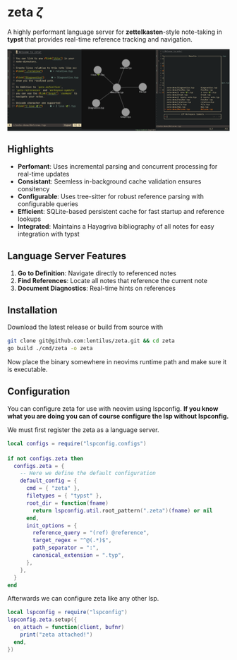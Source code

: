 # zeta $\zeta$

A highly performant language server for __zettelkasten__-style note-taking in __typst__ that provides real-time reference tracking and navigation.

<p style="display: flex; justify-content: space-between; margin: 0;">
  <img src="./_example/note.png" width="33.3%" />
  <img src="./_example/graph.png" width="33.3%" />
  <img src="./_example/workspace-symbols.png" width="33.3%" />
</p>

## Highlights

- **Perfomant**: Uses incremental parsing and concurrent processing for real-time updates
- **Consistant**: Seemless in-background cache validation ensures consitency
- **Configurable**: Uses tree-sitter for robust reference parsing with configurable queries
- **Efficient**: SQLite-based persistent cache for fast startup and reference lookups
- **Integrated**: Maintains a Hayagriva bibliography of all notes for easy integration with typst

## Language Server Features

1. **Go to Definition**: Navigate directly to referenced notes
2. **Find References**: Locate all notes that reference the current note
3. **Document Diagnostics**: Real-time hints on references

## Installation
Download the latest release or build from source with
```bash
git clone git@github.com:lentilus/zeta.git && cd zeta
go build ./cmd/zeta -o zeta
```
Now place the binary somewhere in neovims runtime path and make sure it is executable.

## Configuration
You can configure zeta for use with neovim using lspconfig.
__If you know what you are doing you can of course configure the lsp without lspconfig.__

We must first register the zeta as a language server.
```lua
local configs = require("lspconfig.configs")

if not configs.zeta then
  configs.zeta = {
    -- Here we define the default configuration
    default_config = {
      cmd = { "zeta" },
      filetypes = { "typst" },
      root_dir = function(fname)
        return lspconfig.util.root_pattern(".zeta")(fname) or nil
      end,
      init_options = {
        reference_query = "(ref) @reference",
        target_regex = "^@(.*)$",
        path_separator = ":",
        canonical_extension = ".typ",
      },
    },
  }
end
```

Afterwards we can configure zeta like any other lsp.
```lua
local lspconfig = require("lspconfig")
lspconfig.zeta.setup({
  on_attach = function(client, bufnr)
    print("zeta attached!")
  end,
})
```
